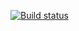 [![Build status](https://ci.appveyor.com/api/projects/status/f3saunp4sdhwboyf?svg=true)](https://ci.appveyor.com/project/BirrTaty/test-mode)
